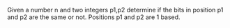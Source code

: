 Given a number n and two integers p1,p2 determine if the bits in position p1 and p2 are the same or not. Positions p1 and p2 are 1 based.